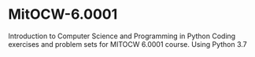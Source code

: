 # MitOCW-6.0001
Introduction to Computer Science and Programming in Python
Coding exercises and problem sets for MITOCW 6.0001 course.
Using Python 3.7
